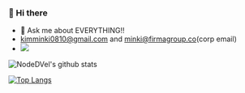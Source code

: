 
### 👋 Hi there

- 💬 Ask me about EVERYTHING!!
- kimminki0810@gmail.com and minki@firmagroup.co(corp email)
- ![](https://komarev.com/ghpvc/?username=NodeDVel&color=blue) 

![NodeDVel's github stats](https://github-readme-stats.vercel.app/api?username=NodeDVel&show_icons=true&theme=radical)

[![Top Langs](https://github-readme-stats.vercel.app/api/top-langs/?username=NodeDVel&layout=compact&theme=radical&langs_count=8)](https://github.com/anuraghazra/github-readme-stats)

<!--
**NodeDVel/NodeDVel** is a ✨ _special_ ✨ repository because its `README.md` (this file) appears on your GitHub profile.

Here are some ideas to get you started:

- 🔭 I’m currently working on ...
- 🌱 I’m currently learning ...
- 👯 I’m looking to collaborate on ...
- 🤔 I’m looking for help with ...a
- 💬 Ask me about ...
- 📫 How to reach me: ...
- 😄 Pronouns: ...
- ⚡ Fun fact: ...
-->
